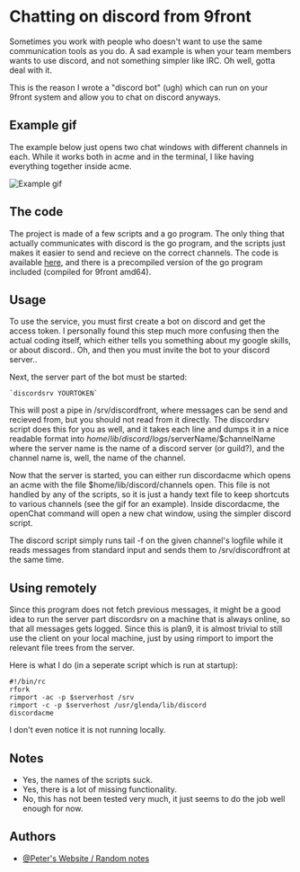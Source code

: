 # Chatting on discord from 9front

Sometimes you work with people who doesn't want to use the same communication tools as you do. A sad example is when your team members wants to use discord, and not something simpler like IRC. Oh well, gotta deal with it.

This is the reason I wrote a "discord bot" (ugh) which can run on your 9front system and allow you to chat on discord anyways.

## Example gif

The example below just opens two chat windows with different channels in each. While it works both in acme and in the terminal, I like having everything together inside acme.

![Example gif](https://github.com/AnastasiosPapalias/Plan9/blob/main/discord/discordgif.gif) [](https://github.com/AnastasiosPapalias/Plan9/blob/main/discord/discordgif.gif)

## The code

The project is made of a few scripts and a go program. The only thing that actually communicates with discord is the go program, and the scripts just makes it easier to send and recieve on the correct channels. The code is available [here]([url](https://git.sr.ht/~pmikkelsen/discordfront)), and there is a precompiled version of the go program included (compiled for 9front amd64).

## Usage

To use the service, you must first create a bot on discord and get the access token. I personally found this step much more confusing then the actual coding itself, which either tells you something about my google skills, or about discord.. Oh, and then you must invite the bot to your discord server..

Next, the server part of the bot must be started:

```
`discordsrv YOURTOKEN`
```

This will post a pipe in /srv/discordfront, where messages can be send and recieved from, but you should not read from it directly. The discordsrv script does this for you as well, and it takes each line and dumps it in a nice readable format into $home/lib/discord/logs/$serverName/$channelName where the server name is the name of a discord server (or guild?), and the channel name is, well, the name of the channel.

Now that the server is started, you can either run discordacme which opens an acme with the file $home/lib/discord/channels open. This file is not handled by any of the scripts, so it is just a handy text file to keep shortcuts to various channels (see the gif for an example). Inside discordacme, the openChat command will open a new chat window, using the simpler discord script.

The discord script simply runs tail -f on the given channel's logfile while it reads messages from standard input and sends them to /srv/discordfront at the same time.

## Using remotely

Since this program does not fetch previous messages, it might be a good idea to run the server part discordsrv on a machine that is always online, so that all messages gets logged. Since this is plan9, it is almost trivial to still use the client on your local machine, just by using rimport to import the relevant file trees from the server.

Here is what I do (in a seperate script which is run at startup):

```
#!/bin/rc
rfork
rimport -ac -p $serverhost /srv
rimport -c -p $serverhost /usr/glenda/lib/discord
discordacme
```

I don't even notice it is not running locally.

## Notes

* Yes, the names of the scripts suck.
* Yes, there is a lot of missing functionality.
* No, this has not been tested very much, it just seems to do the job well enough for now.

## Authors

- [@Peter's Website / Random notes](https://pmikkelsen.com/plan9/discord)
